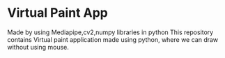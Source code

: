 # Virtual Paint App 
Made by using Mediapipe,cv2,numpy libraries in python
This repository contains Virtual paint application made using python, where we can draw without using mouse.

